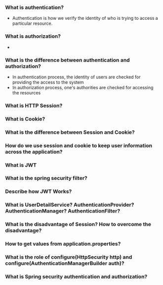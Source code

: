 ### What is authentication?
* Authentication is how we verify the identity of who is trying to access a particular resource.
### What is authorization?
* 
### What is the difference between authentication and authorization?
* In authentication process, the identity of users are checked for providing the access to the system
* In authorization process, one's authorities are checked for accessing the resources
### What is HTTP Session?

### What is Cookie?

### What is the difference between Session and Cookie?

### How do we use session and cookie to keep user information across the application?

### What is JWT

### What is the spring security filter?

### Describe how JWT Works?

### What is UserDetailService? AuthenticationProvider? AuthenticationManager? AuthenticationFilter?

### What is the disadvantage of Session? How to overcome the disadvantage?

### How to get values from application.properties?

### What is the role of configure(HttpSecurity http) and configure(AuthenticationManagerBuilder auth)?

### What is Spring security authentication and authorization?
